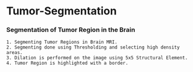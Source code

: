 # Tumor-Segmentation

### Segmentation of Tumor Region in the Brain <br>
    1. Segmenting Tumor Regions in Brain MRI.
    2. Segmenting done using Thresholding and selecting high density areas.
    3. Dilation is performed on the image using 5x5 Structural Element.
    4. Tumor Region is highlighted with a border.
    
    
